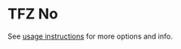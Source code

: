 # TFZ No
See [usage instructions](https://github.com/jaakkopasanen/AutoEq#usage) for more options and info.